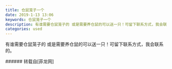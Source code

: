 ```yaml
---
title: 仓鼠笼子一个
date: 2019-1-13 13:06
keywords: 仓鼠笼子一个
description: 有谁需要仓鼠笼子的 或是需要养仓鼠的可以送一只！可留下联系方式，我会联系的。
categories: used
---
```

<td class="t_f" id="postmessage_2681852">

有谁需要仓鼠笼子的 或是需要养仓鼠的可以送一只！可留下联系方式，我会联系的。<br/>
<img alt="" border="0" class="zoom" data-cf-modified-131e989c229a2e60018baf3d-="" file="http://www.flw.ph/data/appbyme/upload/image/201901/13/KjJbhqZhlSoN.jpg" id="aimg_E60N1" lazyloadthumb="1" onclick="" onmouseover="" src="http://www.flw.ph/data/appbyme/upload/image/201901/13/KjJbhqZhlSoN.jpg"/><br/>
<img alt="" border="0" class="zoom" data-cf-modified-131e989c229a2e60018baf3d-="" file="http://www.flw.ph/data/appbyme/upload/image/201901/13/uHooKGogdyN0.jpg" id="aimg_l4i55" lazyloadthumb="1" onclick="" onmouseover="" src="http://www.flw.ph/data/appbyme/upload/image/201901/13/uHooKGogdyN0.jpg"/><br/>
</td>
###### 转载自[菲龙网]